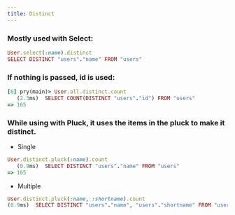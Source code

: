```yaml
---
title: Distinct
---
```


### Mostly used with Select:
```rb
User.select(:name).distinct
SELECT DISTINCT "users"."name" FROM "users"
```

### If nothing is passed, id is used:
```rb
[6] pry(main)> User.all.distinct.count
   (2.3ms)  SELECT COUNT(DISTINCT "users"."id") FROM "users"
=> 165
```

### While using with Pluck, it uses the items in the pluck to make it distinct.
- Single
```rb
User.distinct.pluck(:name).count
   (0.9ms)  SELECT DISTINCT "users"."name" FROM "users"
=> 165
```

- Multiple
```rb
User.distinct.pluck(:name, :shortname).count
(0.9ms)  SELECT DISTINCT "users"."name", "users"."shortname" FROM "users"
```
